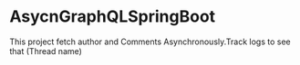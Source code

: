 # AsycnGraphQLSpringBoot
This project fetch author and Comments Asynchronously.Track logs to see that (Thread name) 
